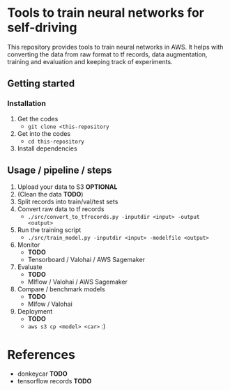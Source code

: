 # Tools to train neural networks for self-driving
This repository provides tools to train neural networks in AWS. It helps with converting the data from raw format to tf records, data augmentation, training and evaluation and keeping track of experiments.

## Getting started
### Installation
1. Get the codes
    - `git clone <this-repository`
1. Get into the codes
    - `cd this-repository`
1. Install dependencies

## Usage / pipeline / steps
1. Upload your data to S3 **OPTIONAL**
1. (Clean the data **TODO**)
1. Split records into train/val/test sets
1. Convert raw data to tf records
    - `./src/convert_to_tfrecords.py -inputdir <input> -output <output>`
1. Run the training script
    - `./src/train_model.py -inputdir <input> -modelfile <output>`
1. Monitor
    - **TODO**
    - Tensorboard / Valohai / AWS Sagemaker
1. Evaluate
    - **TODO**
    - Mlflow / Valohai / AWS Sagemaker
1. Compare / benchmark models
    - **TODO**
    - Mlfow / Valohai
1. Deployment
    - **TODO**
    - `aws s3 cp <model> <car>` :)

# References
+ donkeycar **TODO**
+ tensorflow records **TODO**

